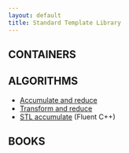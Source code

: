 ```yaml
---
layout: default
title: Standard Template Library
---
```


## CONTAINERS

## ALGORITHMS
<ul>
<li><a href="https://blog.tartanllama.xyz/accumulate-vs-reduce/">Accumulate and reduce</a></li>
<li><a href="https://mariusbancila.ro/blog/2018/05/22/transform-and-reduce-alternatives/">Transform and reduce</a></li>

<li><a href="https://www.fluentcpp.com/2017/10/17/stdaccumulate-your-knowledge-on-algorithms/">STL accumulate</a> (Fluent C++)
</ul>

## BOOKS
